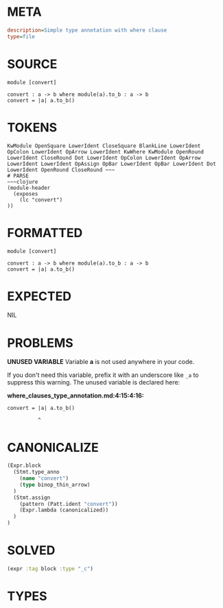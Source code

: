 # META
~~~ini
description=Simple type annotation with where clause
type=file
~~~
# SOURCE
~~~roc
module [convert]

convert : a -> b where module(a).to_b : a -> b
convert = |a| a.to_b()
~~~
# TOKENS
~~~text
KwModule OpenSquare LowerIdent CloseSquare BlankLine LowerIdent OpColon LowerIdent OpArrow LowerIdent KwWhere KwModule OpenRound LowerIdent CloseRound Dot LowerIdent OpColon LowerIdent OpArrow LowerIdent LowerIdent OpAssign OpBar LowerIdent OpBar LowerIdent Dot LowerIdent OpenRound CloseRound ~~~
# PARSE
~~~clojure
(module-header
  (exposes
    (lc "convert")
))
~~~
# FORMATTED
~~~roc
module [convert]

convert : a -> b where module(a).to_b : a -> b
convert = |a| a.to_b()
~~~
# EXPECTED
NIL
# PROBLEMS
**UNUSED VARIABLE**
Variable **a** is not used anywhere in your code.

If you don't need this variable, prefix it with an underscore like `_a` to suppress this warning.
The unused variable is declared here:

**where_clauses_type_annotation.md:4:15:4:16:**
```roc
convert = |a| a.to_b()
```
              ^


# CANONICALIZE
~~~clojure
(Expr.block
  (Stmt.type_anno
    (name "convert")
    (type binop_thin_arrow)
  )
  (Stmt.assign
    (pattern (Patt.ident "convert"))
    (Expr.lambda (canonicalized))
  )
)
~~~
# SOLVED
~~~clojure
(expr :tag block :type "_c")
~~~
# TYPES
~~~roc
~~~
